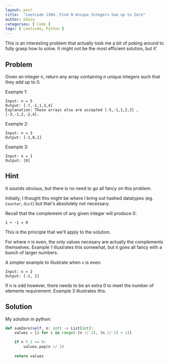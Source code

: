 ```yaml
---
layout: post
title:  "Leetcode 1304. Find N Unique Integers Sum up to Zero"
author: Edwin
categories: [ Code ]
tags: [ Leetcode, Python ]
---
```


This is an interesting problem that actually took me a bit of poking around to fully grasp how to solve. It might not be the most efficient solution, but it'

## Problem

Given an integer n, return any array containing n unique integers such that they add up to 0.

Example 1:
```
Input: n = 5
Output: [-7,-1,1,3,4]
Explanation: These arrays also are accepted [-5,-1,1,2,3] , [-3,-1,2,-2,4].
```

Example 2:
```
Input: n = 3
Output: [-1,0,1]
```

Example 3:
```
Input: n = 1
Output: [0]
```

## Hint

It sounds obvious, but there is no need to go all fancy on this problem. 

Initially, I thought this might be where I bring out hashed datatypes (eg. `Counter`, `dict`) but that's absolutely not necessary.

Recall that the complement of any given integer will produce 0:

```
1 + -1 = 0
```

This is the principle that we'll apply to the solution.

For where n is even, the only values necesary are actually the complements themselves. Example 1 illustrates this somewhat, but it goes all fancy with a bunch of larger numbers. 

A simpler example to illustrate when `n` is even:
```
Input: n = 2
Output: [-1, 1]
```

If n is odd however, there needs to be an extra 0 to meet the number of elements requirement. Example 3 illustrates this.


## Solution

My solution in python:

```python
def sumZero(self, n: int) -> List[int]:
    values = [i for i in range(-(n // 2), (n // 2) + 1)]

    if n % 2 == 0:
        values.pop(n // 2)
        
    return values
```